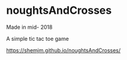 # noughtsAndCrosses

Made in mid- 2018

A simple tic tac toe game

https://shemjm.github.io/noughtsAndCrosses/
